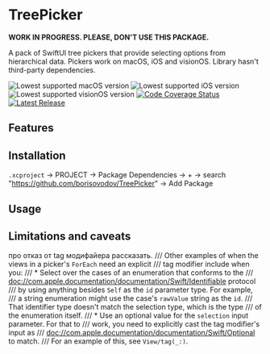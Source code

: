 # TreePicker

**WORK IN PROGRESS. PLEASE, DON'T USE THIS PACKAGE.**

A pack of SwiftUI tree pickers that provide selecting options from hierarchical data. Pickers work on macOS, iOS and visionOS. Library hasn't third-party dependencies.

![Lowest supported macOS version](https://img.shields.io/badge/macOS-13+-blue)
![Lowest supported iOS version](https://img.shields.io/badge/iOS-16+-blue)
![Lowest supported visionOS version](https://img.shields.io/badge/visionOS-1+-blue)
[![Code Coverage Status](https://img.shields.io/codecov/c/github/borisovodov/TreePicker)](https://codecov.io/gh/borisovodov/TreePicker)
[![Latest Release](https://img.shields.io/github/v/release/borisovodov/TreePicker)](https://github.com/borisovodov/TreePicker/releases) 

## Features

## Installation

`.xcproject` → PROJECT → Package Dependencies → + → search "https://github.com/borisovodov/TreePicker" → Add Package

## Usage

## Limitations and caveats

про отказ от tag модифайера рассказать.
/// Other examples of when the views in a picker's ``ForEach`` need an explicit
/// tag modifier include when you:
/// * Select over the cases of an enumeration that conforms to the
///   <doc://com.apple.documentation/documentation/Swift/Identifiable> protocol
///   by using anything besides `Self` as the `id` parameter type. For example,
///   a string enumeration might use the case's `rawValue` string as the `id`.
///   That identifier type doesn't match the selection type, which is the type
///   of the enumeration itself.
/// * Use an optional value for the `selection` input parameter. For that to
///   work, you need to explicitly cast the tag modifier's input as
///   <doc://com.apple.documentation/documentation/Swift/Optional> to match.
///   For an example of this, see ``View/tag(_:)``.
